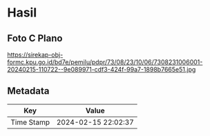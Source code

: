 # Hasil

## Foto C Plano

https://sirekap-obj-formc.kpu.go.id/bd7e/pemilu/pdpr/73/08/23/10/06/7308231006001-20240215-110722--9e089971-cdf3-424f-99a7-1898b7665e51.jpg


## Metadata

| Key        | Value               |
| ---------- | ------------------- |
| Time Stamp | 2024-02-15 22:02:37 |



